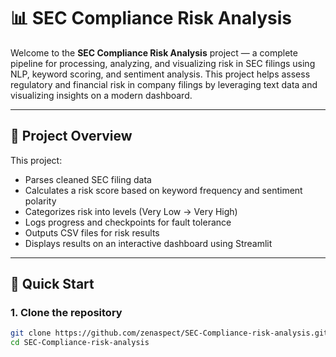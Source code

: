# 📊 SEC Compliance Risk Analysis

Welcome to the **SEC Compliance Risk Analysis** project — a complete pipeline for processing, analyzing, and visualizing risk in SEC filings using NLP, keyword scoring, and sentiment analysis. This project helps assess regulatory and financial risk in company filings by leveraging text data and visualizing insights on a modern dashboard.

---

## 📁 Project Overview

This project:
- Parses cleaned SEC filing data
- Calculates a risk score based on keyword frequency and sentiment polarity
- Categorizes risk into levels (Very Low → Very High)
- Logs progress and checkpoints for fault tolerance
- Outputs CSV files for risk results
- Displays results on an interactive dashboard using Streamlit

---

## 🚀 Quick Start

### 1. Clone the repository

```bash
git clone https://github.com/zenaspect/SEC-Compliance-risk-analysis.git
cd SEC-Compliance-risk-analysis


